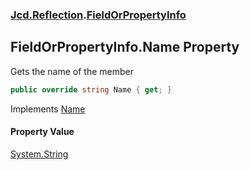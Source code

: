### [Jcd.Reflection](Jcd.Reflection.md 'Jcd.Reflection').[FieldOrPropertyInfo](FieldOrPropertyInfo.md 'Jcd.Reflection.FieldOrPropertyInfo')

## FieldOrPropertyInfo.Name Property

Gets the name of the member

```csharp
public override string Name { get; }
```

Implements [Name](https://docs.microsoft.com/en-us/dotnet/api/System.Runtime.InteropServices._MemberInfo.Name 'System.Runtime.InteropServices._MemberInfo.Name')

#### Property Value

[System.String](https://docs.microsoft.com/en-us/dotnet/api/System.String 'System.String')